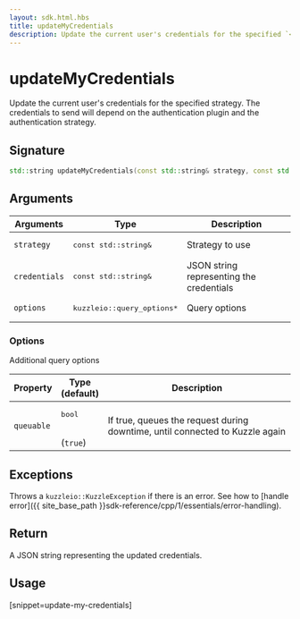 ```yaml
---
layout: sdk.html.hbs
title: updateMyCredentials
description: Update the current user's credentials for the specified `<strategy>`.
---
```


# updateMyCredentials

Update the current user's credentials for the specified strategy. The credentials to send will depend on the authentication plugin and the authentication strategy.

## Signature

```cpp
std::string updateMyCredentials(const std::string& strategy, const std::string& credentials, query_options *options=nullptr);
```

## Arguments

| Arguments    | Type    | Description
|--------------|---------|-------------
| `strategy` | <pre>const std::string&</pre> | Strategy to use
| `credentials` | <pre>const std::string&</pre> | JSON string representing the credentials
| `options`  | <pre>kuzzleio::query_options*</pre>    | Query options


### **Options**

Additional query options

| Property     | Type<br/>(default)    | Description        | 
| ---------- | ------- | --------------------------------- | 
| `queuable` | <pre>bool</pre><br/>(`true`) | If true, queues the request during downtime, until connected to Kuzzle again |


## Exceptions

Throws a `kuzzleio::KuzzleException` if there is an error. See how to [handle error]({{ site_base_path }}sdk-reference/cpp/1/essentials/error-handling).

## Return

A JSON string representing the updated credentials.

## Usage

[snippet=update-my-credentials]
